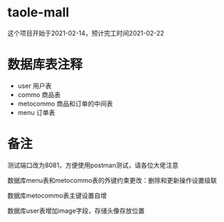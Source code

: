 # taole-mall
这个项目开始于2021-02-14，预计完工时间2021-02-22

# 数据库表注释
- user 用户表
- commo 商品表
- metocommo 商品和订单的中间表
- menu 订单表

# 备注
测试端口改为8081，方便使用postman测试，请各位大佬注意

数据库menu表和metocommo表的外键约束更改：删除和更新操作设置级联

数据库metocommo表主键设置自增

数据库user表增加image字段，存储头像存放位置
